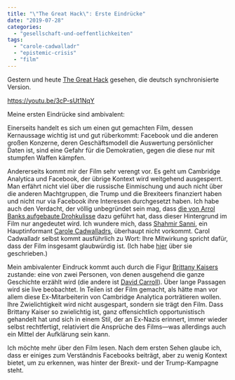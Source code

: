 ```yaml
---
title: "\"The Great Hack\": Erste Eindrücke"
date: "2019-07-28"
categories: 
  - "gesellschaft-und-oeffentlichkeiten"
tags: 
  - "carole-cadwalladr"
  - "epistemic-crisis"
  - "film"
---
```


Gestern und heute [The Great Hack](https://www.netflix.com/at-en/title/80117542) gesehen, die deutsch synchronisierte Version.

https://youtu.be/3cP-sUt1NqY

Meine ersten Eindrücke sind ambivalent:

Einerseits handelt es sich um einen gut gemachten Film, dessen Kernaussage wichtig ist und gut rüberkommt: Facebook und die anderen großen Konzerne, deren Geschäftsmodell die Auswertung persönlicher Daten ist, sind eine Gefahr für die Demokratien, gegen die diese nur mit stumpfen Waffen kämpfen.

Andererseits kommt mir der Film sehr verengt vor. Es geht um Cambridge Analytica und Facebook, der übrige Kontext wird weitgehend ausgesperrt. Man erfährt nicht viel über die russische Einmischung und auch nicht über die anderen Machtgruppen, die Trump und die Brexiteers finanziert haben und nicht nur via Facebook ihre Interessen durchgesetzt haben. Ich habe auch den Verdacht, der völlig unbegründet sein mag, dass [die von Arrol Banks aufgebaute Drohkulisse](https://futurezone.at/digital-life/brexit-finanzier-droht-netflix-wegen-the-great-hack/400557323) dazu geführt hat, dass dieser Hintergrund im Film nur angedeutet wird. Ich wundere mich, dass [Shahmir Sanni](https://www.theguardian.com/uk-news/2018/mar/24/brexit-whistleblower-shahmir-sanni-interview-vote-leave-cambridge-analytica), ein Hauptinformant [Carole Cadwalladrs](https://www.theguardian.com/profile/carolecadwalladr), überhaupt nicht vorkommt. Carol Cadwalladr selbst kommt ausführlich zu Wort: Ihre Mitwirkung spricht dafür, dass der Film insgesamt glaubwürdig ist. (Ich habe [hier](https://wittenbrink.net/lostandfound/epistemic-crisis-die-recherchen-carole-cadwalladrs/) über sie geschrieben.)

Mein ambivalenter Eindruck kommt auch durch die Figur [Brittany Kaisers](https://www.linkedin.com/in/ownyourdata/) zustande: eine von zwei Personen, von denen ausgehend die ganze Geschichte erzählt wird (die andere ist [David Carroll](https://twitter.com/profcarroll?lang=de)). Über lange Passagen wird sie live beobachtet. In Teilen ist der Film gemacht, als hätte man vor allem diese Ex-Mitarbeiterin von Cambridge Analytica porträtieren wollen. Ihre Zwielichtigkeit wird nicht ausgespart, sondern sie trägt den Film. Dass Brittany Kaiser so zwielichtig ist, ganz offensichtlich opportunistisch gehandelt hat und sich in einem Stil, der an Ex-Nazis erinnert, immer wieder selbst rechtfertigt, relativiert die Ansprüche des Films—was allerdings auch ein Mittel der Aufklärung sein kann.

Ich möchte mehr über den Film lesen. Nach dem ersten Sehen glaube ich, dass er einiges zum Verständnis Facebooks beiträgt, aber zu wenig Kontext bietet, um zu erkennen, was hinter der Brexit- und der Trump-Kampagne steht.
